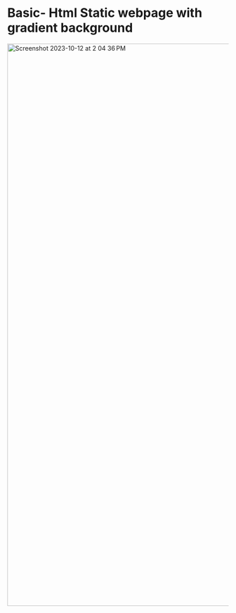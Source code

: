 # Basic- Html Static webpage with gradient background
<img width="1280" alt="Screenshot 2023-10-12 at 2 04 36 PM" src="https://github.com/srikavya26/basic-/assets/95865936/881a7b8b-9635-4942-a610-09ad2b134ce9">
